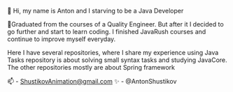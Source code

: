 👋 Hi, my name is Anton and I starving to be a Java Developer

👀Graduated from the courses of a Quality Engineer. 
But after it I decided to go further and start to learn coding. 
I finished JavaRush courses and continue to improve myself everyday.

Here I have several repositories, where I share my experience using Java
Tasks repository is about solving small syntax tasks and studying JavaCore.
The other repositories mostly are about Spring framework

📫 - ShustikovAnimation@gmail.com
✨ - @AntonShustikov

<!---
AntonAcorn/AntonAcorn is a ✨ special ✨ repository because its `README.md` (this file) appears on your GitHub profile.
You can click the Preview link to take a look at your changes.
--->
